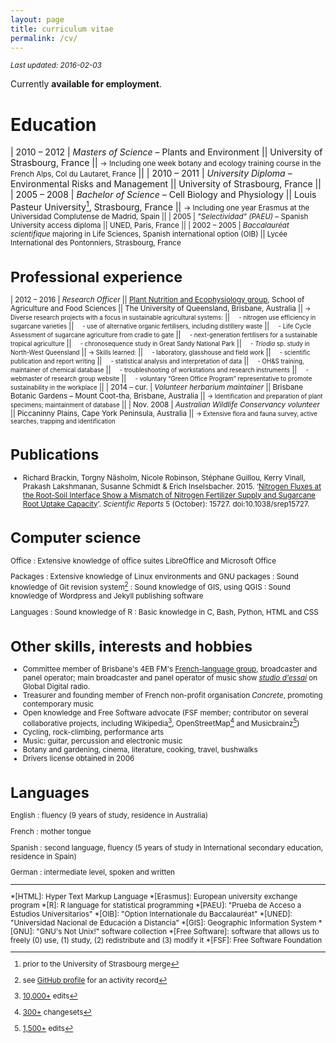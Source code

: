 ```yaml
---
layout: page
title: curriculum vitae
permalink: /cv/
---
```


<small> *Last updated: 2016-02-03* </small>

Currently **available for employment**.

# Education

| 2010&nbsp;–&nbsp;2012 | *Masters of Science* – Plants and Environment
|| University of Strasbourg, France
|| <small>→ Including one week botany and ecology training course in the French Alps, Col du Lautaret, France</small>
||
| 2010&nbsp;–&nbsp;2011 | *University Diploma* – Environmental Risks and Management
|| University of Strasbourg, France
||
| 2005&nbsp;–&nbsp;2008	| *Bachelor of Science* – Cell Biology and Physiology
|| Louis Pasteur University[^ULP], Strasbourg, France
|| <small>→ Including one year Erasmus at the Universidad Complutense de Madrid, Spain
||
| 2005 | *"Selectividad" (PAEU)* – Spanish University access diploma
|| UNED, Paris, France
||
| 2002&nbsp;–&nbsp;2005 | *Baccalauréat scientifique* majoring in Life Sciences, Spanish international option (OIB)
|| Lycée International des Pontonniers, Strasbourg, France

# Professional experience

| 2012&nbsp;–&nbsp;2016 | *Research Officer*
|| [Plant Nutrition and Ecophysiology group](http://epngroup.org/), School of Agriculture and Food Sciences
|| The University of Queensland, Brisbane, Australia
|| <small>→ Diverse research projects with a focus in sustainable agricultural systems:</small>
|| <small>&nbsp;&nbsp;&nbsp;&nbsp;- nitrogen use efficiency in sugarcane varieties</small>
|| <small>&nbsp;&nbsp;&nbsp;&nbsp;- use of alternative organic fertilisers, including distillery waste</small>
|| <small>&nbsp;&nbsp;&nbsp;&nbsp;- Life Cycle Assessment of sugarcane agriculture from cradle to gate</small>
|| <small>&nbsp;&nbsp;&nbsp;&nbsp;- next-generation fertilisers for a sustainable tropical agriculture</small>
|| <small>&nbsp;&nbsp;&nbsp;&nbsp;- chronosequence study in Great Sandy National Park</small>
|| <small>&nbsp;&nbsp;&nbsp;&nbsp;- *Triodia* sp. study in North-West Queensland</small>
|| <small>→ Skills learned:</small>
|| <small>&nbsp;&nbsp;&nbsp;&nbsp;- laboratory, glasshouse and field work</small>
|| <small>&nbsp;&nbsp;&nbsp;&nbsp;- scientific publication and report writing</small>
|| <small>&nbsp;&nbsp;&nbsp;&nbsp;- statistical analysis and interpretation of data</small>
|| <small>&nbsp;&nbsp;&nbsp;&nbsp;- OH&S training, maintainer of chemical database</small>
|| <small>&nbsp;&nbsp;&nbsp;&nbsp;- troubleshooting of workstations and research instruments</small>
|| <small>&nbsp;&nbsp;&nbsp;&nbsp;- webmaster of research group website</small>
|| <small>&nbsp;&nbsp;&nbsp;&nbsp;- voluntary “Green Office Program” representative to promote sustainability in the workplace</small>
||
| 2014&nbsp;–&nbsp;cur. | *Volunteer herbarium maintainer*
|| Brisbane Botanic Gardens – Mount Coot-tha, Brisbane, Australia
|| <small>→ Identification and preparation of plant specimens; maintainment of database</small>
||
| Nov.&nbsp;2008 | *Australian Wildlife Conservancy volunteer*
|| Piccaninny Plains, Cape York Peninsula, Australia
|| <small>→ Extensive flora and fauna survey, active searches, trapping and identification</small>

# Publications

* Richard Brackin, Torgny Näsholm, Nicole Robinson, Stéphane Guillou, Kerry Vinall, Prakash Lakshmanan, Susanne Schmidt & Erich Inselsbacher. 2015. ‘[Nitrogen Fluxes at the Root-Soil Interface Show a Mismatch of Nitrogen Fertilizer Supply and Sugarcane Root Uptake Capacity](http://www.nature.com/articles/srep15727)’. _Scientific Reports_ 5 (October): 15727. doi:10.1038/srep15727.

# Computer science

Office
: Extensive knowledge of office suites LibreOffice and Microsoft Office

Packages
: Extensive knowledge of Linux environments and GNU packages
: Sound knowledge of Git revision system[^GitHub]
: Sound knowledge of GIS, using QGIS
: Sound knowledge of Wordpress and Jekyll publishing software

Languages
: Sound knowledge of R
: Basic knowledge in C, Bash, Python, HTML and CSS

# Other skills, interests and hobbies

* Committee member of Brisbane's 4EB FM's [French-language group](http://www.4eb.org.au/french), broadcaster and panel operator; main broadcaster and panel operator of music show *[studio d'essai](https://studio-dessai.github.io/)* on Global Digital radio.
* Treasurer and founding member of French non-profit organisation *Concrete*, promoting contemporary music
* Open knowledge and Free Software advocate (FSF member; contributor on several collaborative projects, including Wikipedia[^wiki], OpenStreetMap[^OSM] and Musicbrainz[^MB])
* Cycling, rock-climbing, performance arts
* Music: guitar, percussion and electronic music
* Botany and gardening, cinema, literature, cooking, travel, bushwalks
* Drivers license obtained in 2006

# Languages

English
: fluency (9 years of study, residence in Australia)

French
: mother tongue

Spanish
: second language, fluency (5 years of study in International secondary education, residence in Spain)

German
: intermediate level, spoken and written

----

[^ULP]: prior to the University of Strasbourg merge
[^GitHub]: see [GitHub profile](https://github.com/stragu) for an activity record
[^wiki]: [10,000+](https://tools.wmflabs.org/guc/?user=Chtfn&blocks=true) edits
[^OSM]: [300+](https://www.openstreetmap.org/user/chtfn/history#map=2/19.3/71.4) changesets
[^MB]: [1,500+](http://musicbrainz.org/user/Chtfn) edits

*[HTML]: Hyper Text Markup Language
*[Erasmus]: European university exchange program
*[R]: R language for statistical programming
*[PAEU]: "Prueba de Acceso a Estudios Universitarios"
*[OIB]: "Option Internationale du Baccalauréat"
*[UNED]: "Universidad Nacional de Educación a Distancia"
*[GIS]: Geographic Information System
*[GNU]: "GNU's Not Unix!" software collection
*[Free Software]: software that allows us to freely (0) use, (1) study, (2) redistribute and (3) modify it
*[FSF]: Free Software Foundation